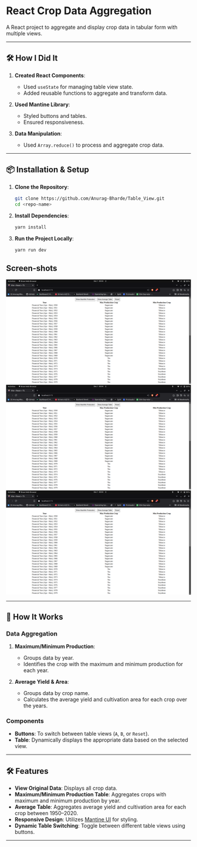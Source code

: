
# React Crop Data Aggregation

A React project to aggregate and display crop data in tabular form with multiple views.

---

## 🛠 How I Did It

1. **Created React Components**:
   - Used `useState` for managing table view state.
   - Added reusable functions to aggregate and transform data.
   
2. **Used Mantine Library**:
   - Styled buttons and tables.
   - Ensured responsiveness.

3. **Data Manipulation**:
   - Used `Array.reduce()` to process and aggregate crop data.

---

## 📦 Installation & Setup

1. **Clone the Repository**:
   ```bash
   git clone https://github.com/Anurag-Bharde/Table_View.git
   cd <repo-name>
   ```

2. **Install Dependencies**:
   ```bash
   yarn install
   ```

3. **Run the Project Locally**:
   ```bash
   yarn run dev
   ```


## Screen-shots

![Alt text](/Images/2.png?raw=true "Table Image")
![Alt text](/Images/2.png?raw=true "Min/Max Production Image")
![Alt text](/Images/2.png?raw=true "Average Yield Image")

---

## 🚀 How It Works

### Data Aggregation
1. **Maximum/Minimum Production**:
   - Groups data by year.
   - Identifies the crop with the maximum and minimum production for each year.
   
2. **Average Yield & Area**:
   - Groups data by crop name.
   - Calculates the average yield and cultivation area for each crop over the years.

### Components
- **Buttons**: To switch between table views (`A`, `B`, or `Reset`).
- **Table**: Dynamically displays the appropriate data based on the selected view.

---



## 🛠 Features

- **View Original Data**: Displays all crop data.
- **Maximum/Minimum Production Table**: Aggregates crops with maximum and minimum production by year.
- **Average Table**: Aggregates average yield and cultivation area for each crop between 1950–2020.
- **Responsive Design**: Utilizes [Mantine UI](https://mantine.dev/) for styling.
- **Dynamic Table Switching**: Toggle between different table views using buttons.

---
